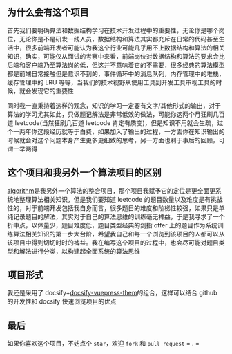 ## 为什么会有这个项目

首先我们要明确算法和数据结构学习在技术开发过程中的重要性，无论你是哪个岗位，无论你是不是研发一线人员，数据结构和算法其实都充斥在日常的代码甚至生活中，很多前端开发者可能认为我这个行业可能几乎用不上数据结构和算法的相关知识，确实，可能仅从面试的考察中来看，前端岗位对数据结构和算法的要求会比后端和客户端乃至算法岗的低，但这并不意味着它的不需要，很多经典的算法模型都是前端日常接触但是意识不到的，事件循环中的消息队列，内存管理中的堆栈，缓存管理中的 LRU 等等，当我们的技术视野从使用工具到开发工具审视工具的时候，就会发现它的重要性

同时我一直秉持着这样的观念，知识的学习一定要有文字/其他形式的输出，对于算法的学习尤其如此，只做题记解法是非常低效的做法，可能你这两个月狂刷几百道 leetcode(当然狂刷几百道 leetcode 肯定有质变)，但是知识不用就会生疏，过个一两年你这段经历就等于白费，如果加入了输出的过程，一方面你在知识输出的时候就会对这个问题本身产生更多更细致的思考，另一方面也利于事后的回顾，可谓一举两得

## 这个项目和我另外一个算法项目的区别

[algorithm](https://github.com/luvsunlight/algorithm)是我另外一个算法的整合项目，那个项目我赋予它的定位是更全面更系统地整理算法相关知识，但是我们要知道 leetcode 的题目数量以及难度是有挑战性的，对于前端开发包括我自身而言，很多题目的难度和阶梯性较强，如果只是单纯记录题目的解法，其实对于自己的算法思维的训练毫无裨益，于是我寻求了一个折中点，以体量少，题目难度低，题目类型经典的剑指 offer 上的题目作为系统训练算法相关知识的第一步大台阶，希望我自己和每一个浏览到该项目的人都可以从该项目中得到切切时时的裨益。我在编写这个项目的过程中，也会尽可能对题目类型和解法进行分类，以构建起全面系统的算法思维

## 项目形式

我还是采用了 docsify+[docsify-vuepress-them](https://github.com/luvsunlight/docsify-vuepress-theme)的组合，这样可以结合 github 的开发性和 docsify 快速浏览项目的优点

## 最后

如果你喜欢这个项目，不妨点个 `star`，欢迎 `fork` 和 `pull request` = . =
